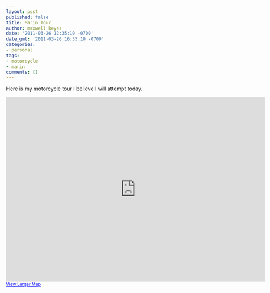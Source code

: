 ```yaml
---
layout: post
published: false
title: Marin Tour
author: maxwell keyes
date: '2011-03-26 12:35:10 -0700'
date_gmt: '2011-03-26 16:35:10 -0700'
categories:
- personal
tags:
- motorcycle
- marin
comments: []
---
```


Here is my motorcycle tour I believe I will attempt today.

<iframe width="700" height="500" frameborder="0" scrolling="no" marginheight="0"
  marginwidth="0"
  src="http://maps.google.com/maps?f=d&amp;source=s_d&amp;saddr=Blake+St,+Berkeley,+CA+94704&amp;daddr=U.S.+101,+San+Francisco,+California+to:Shoreline+Hwy,+Marshall,+CA+94940+to:Point+Reyes+Station,+CA+to:Tomales+Petaluma+Rd,+Tomales,+CA+to:Chileno+Valley+Rd,+Petaluma,+CA+to:Nicasio+Valley+Rd,+Nicasio,+CA+94946+to:U.S.+101,+San+Rafael,+CA+to:Interstate+580,+Richmond,+CA+to:37.87031,-122.26803+to:Blake+St,+Berkeley,+CA+94704&amp;hl=en&amp;geocode=FSm_QQId8F22-Cm5GjmrhX6FgDFJVKFPhzTP5w%3BFTVaQAIdgfez-Cn7gM-VUf7MVDHonp15EBWL4A%3BFXHUQwIdPeSu-CnL5owkZ8CFgDH7BHuGkiQkPQ%3BFWHjRAIdaB2u-CkrkbSqiM-FgDGooGwrQgEVjA%3BFcaHRwIdka6s-Cm1_WvF1jKEgDH4HxoKC6Z40Q%3BFZ7zRgIdCS2v-ClpgBe9PcqFgDEBOvBUWDGcsA%3BFUOzRAIdtNKv-CkVWmSWR7-FgDH7SVdfpF2h9Q%3BFSm2QwIdw1Sy-Cn7gM-VUf7MVDHonp15EBWL4A%3BFbvDQgIdjHa0-CkDRwGDCfKPgDHfUXxxcCY7qA%3BFebaQQIdgla2-CmHZVzUnX6FgDHEjYwrvniN9g%3BFSm_QQId8F22-Cm5GjmrhX6FgDFJVKFPhzTP5w&amp;mra=dpe&amp;mrsp=9&amp;sz=13&amp;via=9&amp;sll=37.869975,-122.300491&amp;sspn=0.101362,0.157413&amp;ie=UTF8&amp;ll=38.01564,-122.615662&amp;spn=0.540968,0.961304&amp;z=10&amp;output=embed">
  </iframe><br /><small>
  <a
    href="http://maps.google.com/maps?f=d&amp;source=embed&amp;saddr=Blake+St,+Berkeley,+CA+94704&amp;daddr=U.S.+101,+San+Francisco,+California+to:Shoreline+Hwy,+Marshall,+CA+94940+to:Point+Reyes+Station,+CA+to:Tomales+Petaluma+Rd,+Tomales,+CA+to:Chileno+Valley+Rd,+Petaluma,+CA+to:Nicasio+Valley+Rd,+Nicasio,+CA+94946+to:U.S.+101,+San+Rafael,+CA+to:Interstate+580,+Richmond,+CA+to:37.87031,-122.26803+to:Blake+St,+Berkeley,+CA+94704&amp;hl=en&amp;geocode=FSm_QQId8F22-Cm5GjmrhX6FgDFJVKFPhzTP5w%3BFTVaQAIdgfez-Cn7gM-VUf7MVDHonp15EBWL4A%3BFXHUQwIdPeSu-CnL5owkZ8CFgDH7BHuGkiQkPQ%3BFWHjRAIdaB2u-CkrkbSqiM-FgDGooGwrQgEVjA%3BFcaHRwIdka6s-Cm1_WvF1jKEgDH4HxoKC6Z40Q%3BFZ7zRgIdCS2v-ClpgBe9PcqFgDEBOvBUWDGcsA%3BFUOzRAIdtNKv-CkVWmSWR7-FgDH7SVdfpF2h9Q%3BFSm2QwIdw1Sy-Cn7gM-VUf7MVDHonp15EBWL4A%3BFbvDQgIdjHa0-CkDRwGDCfKPgDHfUXxxcCY7qA%3BFebaQQIdgla2-CmHZVzUnX6FgDHEjYwrvniN9g%3BFSm_QQId8F22-Cm5GjmrhX6FgDFJVKFPhzTP5w&amp;mra=dpe&amp;mrsp=9&amp;sz=13&amp;via=9&amp;sll=37.869975,-122.300491&amp;sspn=0.101362,0.157413&amp;ie=UTF8&amp;ll=38.01564,-122.615662&amp;spn=0.540968,0.961304&amp;z=10"
    style="color:#0000FF;text-align:left">
  View Larger Map</a></small>
